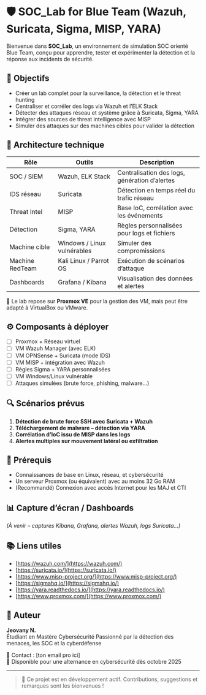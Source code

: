 # 🛡️ SOC_Lab for Blue Team (Wazuh, Suricata, Sigma, MISP, YARA)

Bienvenue dans **SOC_Lab**, un environnement de simulation SOC orienté Blue Team, conçu pour apprendre, tester et expérimenter la détection et la réponse aux incidents de sécurité.

## 🎯 Objectifs

- Créer un lab complet pour la surveillance, la détection et le threat hunting
- Centraliser et corréler des logs via Wazuh et l’ELK Stack
- Détecter des attaques réseau et système grâce à Suricata, Sigma, YARA
- Intégrer des sources de threat intelligence avec MISP
- Simuler des attaques sur des machines cibles pour valider la détection

## 🧱 Architecture technique

| Rôle            | Outils                          | Description                                      |
|-----------------|----------------------------------|--------------------------------------------------|
| SOC / SIEM      | Wazuh, ELK Stack                | Centralisation des logs, génération d’alertes    |
| IDS réseau      | Suricata                        | Détection en temps réel du trafic réseau         |
| Threat Intel    | MISP                            | Base IoC, corrélation avec les événements        |
| Détection       | Sigma, YARA                     | Règles personnalisées pour logs et fichiers      |
| Machine cible   | Windows / Linux vulnérables     | Simuler des compromissions                      |
| Machine RedTeam | Kali Linux / Parrot OS          | Exécution de scénarios d’attaque                 |
| Dashboards      | Grafana / Kibana                | Visualisation des données et alertes             |

📌 Le lab repose sur **Proxmox VE** pour la gestion des VM, mais peut être adapté à VirtualBox ou VMware.

## ⚙️ Composants à déployer

- [ ] Proxmox + Réseau virtuel
- [ ] VM Wazuh Manager (avec ELK)
- [ ] VM OPNSense + Suricata (mode IDS)
- [ ] VM MISP + intégration avec Wazuh
- [ ] Règles Sigma + YARA personnalisées
- [ ] VM Windows/Linux vulnérable
- [ ] Attaques simulées (brute force, phishing, malware…)

## 🔍 Scénarios prévus

1. **Détection de brute force SSH avec Suricata + Wazuh**
2. **Téléchargement de malware – détection via YARA**
3. **Corrélation d’IoC issu de MISP dans les logs**
4. **Alertes multiples sur mouvement latéral ou exfiltration**

## 🧠 Prérequis

- Connaissances de base en Linux, réseau, et cybersécurité
- Un serveur Proxmox (ou équivalent) avec au moins 32 Go RAM
- (Recommandé) Connexion avec accès Internet pour les MAJ et CTI

## 📊 Capture d’écran / Dashboards

*(À venir – captures Kibana, Grafana, alertes Wazuh, logs Suricata…)*

## 📚 Liens utiles

- [https://wazuh.com/](https://wazuh.com/)
- [https://suricata.io/](https://suricata.io/)
- [https://www.misp-project.org/](https://www.misp-project.org/)
- [https://sigmahq.io/](https://sigmahq.io/)
- [https://yara.readthedocs.io/](https://yara.readthedocs.io/)
- [https://www.proxmox.com/](https://www.proxmox.com/)

## 👤 Auteur

**Jeovany N.**  
Étudiant en Mastère Cybersécurité 
Passionné par la détection des menaces, les SOC et la cyberdéfense

📧 Contact : [ton email pro ici]  
📅 Disponible pour une alternance en cybersécurité dès octobre 2025

---

> 📌 Ce projet est en développement actif. Contributions, suggestions et remarques sont les bienvenues !
